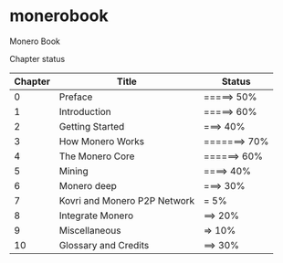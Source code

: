 # monerobook
Monero Book

Chapter status

Chapter | Title | Status
--- | --- | ---
0 | Preface | =====> 50%
1 | Introduction | =====> 60%
2 | Getting Started | ===> 40%
3 | How Monero Works | =======> 70%
4 | The Monero Core | ======> 60%
5 | Mining | ====> 40%
6 | Monero deep | ===> 30%
7 | Kovri and Monero P2P Network | = 5%
8 | Integrate Monero | ==> 20%
9 | Miscellaneous | => 10%
10 | Glossary and Credits | ==> 30%
